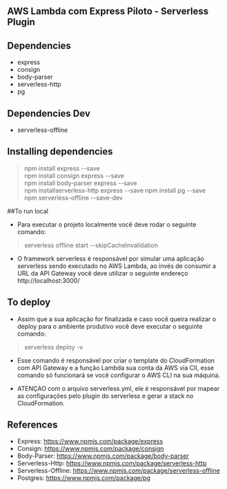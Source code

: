 ## AWS Lambda com Express Piloto - Serverless  Plugin 

## Dependencies
- express
- consign
- body-parser
- serverless-http
- pg

## Dependencies Dev
- serverless-offline 

## Installing dependencies 

 > npm install express --save  
 > npm install consign express --save  
 > npm install body-parser express --save  
 > npm installserverless-http express --save
 > npm install pg --save  
 > npm serverless-offline --save-dev  

##To run local

- Para executar o projeto localmente você deve rodar o seguinte comando: 

> serverless offline start --skipCacheInvalidation

- O framework serverless é responsável por simular uma aplicação serverless sendo executado no AWS Lambda, ao invés de consumir a URL da API Gateway você deve utilizar o seguinte endereço
http://localhost:3000/

## To deploy

- Assim que a sua aplicação for finalizada e caso você queira realizar o deploy para o ambiente produtivo você deve executar o seguinte comando:

> serverless deploy -v

- Esse comando é responsável por criar o template do CloudFormation com API Gateway e a função Lambda sua conta da AWS via ClI, esse comando só funcionará se você configurar o AWS CLI na sua máquina.

- ATENÇAO com o arquivo serverless.yml, ele é responsável por mapear as configurações pelo plugin do serverless e gerar a stack no CloudFormation.

## References

- Express: https://www.npmjs.com/package/express
- Consign: https://www.npmjs.com/package/consign
- Body-Parser: https://www.npmjs.com/package/body-parser
- Serverless-Http: https://www.npmjs.com/package/serverless-http
- Serverless-Offline: https://www.npmjs.com/package/serverless-offline
- Postgres: https://www.npmjs.com/package/pg 




